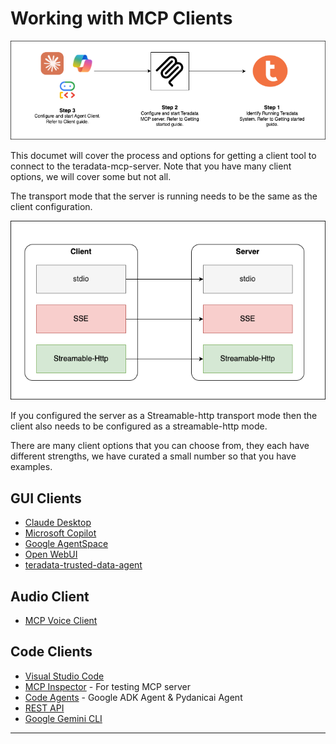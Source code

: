 # Working with MCP Clients

![Getting Started](../media/MCP.png)

This documet will cover the process and options for getting a client tool to connect to the teradata-mcp-server.  Note that you have many client options, we will cover some but not all.

The transport mode that the server is running needs to be the same as the client configuration.

![Client Server](../media/clientServer.png)

If you configured the server as a Streamable-http transport mode then the client also needs to be configured as a streamable-http mode.

There are many client options that you can choose from, they each have different strengths, we have curated a small number so that you have examples.

## GUI Clients

- [Claude Desktop](./Claude_desktop.md)
- [Microsoft Copilot](./Microsoft_copilot.md)
- [Google AgentSpace](./Google_agentspace.md)
- [Open WebUI](./Open_WebUI.md)
- [teradata-trusted-data-agent](https://github.com/rgeissen/teradata-trusted-data-agent)

## Audio Client
- [MCP Voice Client](../../test/MCP_VoiceClient/README.md)

## Code Clients
- [Visual Studio Code](./Visual_Studio_Code.md)
- [MCP Inspector](./MCP_Inspector.md) - For testing MCP server
- [Code Agents](./Code_Agents.md) - Google ADK Agent & Pydanicai Agent
- [REST API](./Rest_API.md)
- [Google Gemini CLI](./Google_Gemini_CLI.md)





---------------------------------------------------------------------

